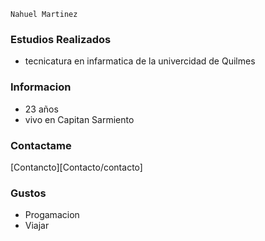 ```
Nahuel Martinez
```
### Estudios Realizados 
- tecnicatura en infarmatica de la univercidad de Quilmes

### Informacion 
- 23 años
- vivo en Capitan Sarmiento 
### Contactame 
[Contancto][Contacto/contacto]

### Gustos 
- Progamacion
- Viajar 


